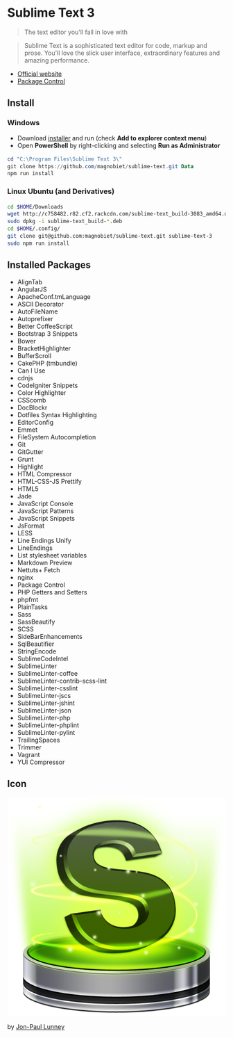 # Sublime Text 3

> The text editor you'll fall in love with

> Sublime Text is a sophisticated text editor for code, markup and prose.
You'll love the slick user interface, extraordinary features and amazing performance.

* [Official website](http://www.sublimetext.com/3)
* [Package Control](https://sublime.wbond.net/)

## Install

### Windows

- Download [installer](http://c758482.r82.cf2.rackcdn.com/Sublime%20Text%20Build%203083%20x64%20Setup.exe) and run (check **Add to explorer context menu**)
- Open **PowerShell** by right-clicking and selecting **Run as Administrator**

```powershell
cd "C:\Program Files\Sublime Text 3\"
git clone https://github.com/magnobiet/sublime-text.git Data
npm run install
```

### Linux Ubuntu (and Derivatives)

```bash
cd $HOME/Downloads
wget http://c758482.r82.cf2.rackcdn.com/sublime-text_build-3083_amd64.deb
sudo dpkg -i sublime-text_build-*.deb
cd $HOME/.config/
git clone git@github.com:magnobiet/sublime-text.git sublime-text-3
sudo npm run install
```

## Installed Packages
* AlignTab
* AngularJS
* ApacheConf.tmLanguage
* ASCII Decorator
* AutoFileName
* Autoprefixer
* Better CoffeeScript
* Bootstrap 3 Snippets
* Bower
* BracketHighlighter
* BufferScroll
* CakePHP (tmbundle)
* Can I Use
* cdnjs
* CodeIgniter Snippets
* Color Highlighter
* CSScomb
* DocBlockr
* Dotfiles Syntax Highlighting
* EditorConfig
* Emmet
* FileSystem Autocompletion
* Git
* GitGutter
* Grunt
* Highlight
* HTML Compressor
* HTML-CSS-JS Prettify
* HTML5
* Jade
* JavaScript Console
* JavaScript Patterns
* JavaScript Snippets
* JsFormat
* LESS
* Line Endings Unify
* LineEndings
* List stylesheet variables
* Markdown Preview
* Nettuts+ Fetch
* nginx
* Package Control
* PHP Getters and Setters
* phpfmt
* PlainTasks
* Sass
* SassBeautify
* SCSS
* SideBarEnhancements
* SqlBeautifier
* StringEncode
* SublimeCodeIntel
* SublimeLinter
* SublimeLinter-coffee
* SublimeLinter-contrib-scss-lint
* SublimeLinter-csslint
* SublimeLinter-jscs
* SublimeLinter-jshint
* SublimeLinter-json
* SublimeLinter-php
* SublimeLinter-phplint
* SublimeLinter-pylint
* TrailingSpaces
* Trimmer
* Vagrant
* YUI Compressor

## Icon

![Sublime Text Icon](https://raw.githubusercontent.com/magnobiet/sublime-text/master/Icons/sublime-text.png)

by [Jon-Paul Lunney](https://dribbble.com/shots/382465-Sublime-Text-2-update-Replacement-Icon)
